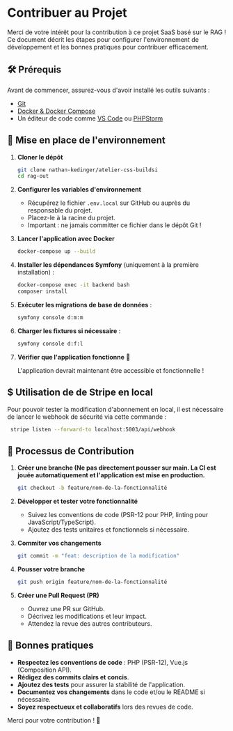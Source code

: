 # Contribuer au Projet

Merci de votre intérêt pour la contribution à ce projet SaaS basé sur le RAG ! Ce document décrit les étapes pour
configurer l'environnement de développement et les bonnes pratiques pour contribuer efficacement.

## 🛠 Prérequis

Avant de commencer, assurez-vous d'avoir installé les outils suivants :

- [Git](https://git-scm.com/)
- [Docker & Docker Compose](https://www.docker.com/)
- Un éditeur de code comme [VS Code](https://code.visualstudio.com/) ou [PHPStorm](https://www.jetbrains.com/phpstorm/)

## 🚀 Mise en place de l'environnement

1. **Cloner le dépôt**

   ```bash
   git clone nathan-kedinger/atelier-css-buildsi
   cd rag-out
   ```

2. **Configurer les variables d'environnement**

    - Récupérez le fichier `.env.local` sur GitHub ou auprès du responsable du projet.
    - Placez-le à la racine du projet.
    - Important : ne jamais committer ce fichier dans le dépôt Git !

3. **Lancer l'application avec Docker**

   ```bash
   docker-compose up --build
   ```

4. **Installer les dépendances Symfony** (uniquement à la première installation) :

   ```bash
   docker-compose exec -it backend bash
   composer install
   ```

5. **Exécuter les migrations de base de données** :

   ```bash
   symfony console d:m:m
   ```

6. **Charger les fixtures si nécessaire** :

   ```bash
   symfony console d:f:l
   ```

7. **Vérifier que l'application fonctionne** 🚀

   L'application devrait maintenant être accessible et fonctionnelle !

## $ Utilisation de de Stripe en local

Pour pouvoir tester la modification d'abonnement en local, il est nécessaire de lancer le webhook de sécurité via cette
commande :

   ```bash
    stripe listen --forward-to localhost:5003/api/webhook
  ```   

## 🔄 Processus de Contribution

1. **Créer une branche (Ne pas directement pousser sur main. La CI est jouée automatiquement et l'application est mise
   en production.**

   ```bash
   git checkout -b feature/nom-de-la-fonctionnalité
   ```

2. **Développer et tester votre fonctionnalité**

    - Suivez les conventions de code (PSR-12 pour PHP, linting pour JavaScript/TypeScript).
    - Ajoutez des tests unitaires et fonctionnels si nécessaire.

3. **Commiter vos changements**

   ```bash
   git commit -m "feat: description de la modification"
   ```

4. **Pousser votre branche**

   ```bash
   git push origin feature/nom-de-la-fonctionnalité
   ```

5. **Créer une Pull Request (PR)**

    - Ouvrez une PR sur GitHub.
    - Décrivez les modifications et leur impact.
    - Attendez la revue des autres contributeurs.

## 📜 Bonnes pratiques

- **Respectez les conventions de code** : PHP (PSR-12), Vue.js (Composition API).
- **Rédigez des commits clairs et concis**.
- **Ajoutez des tests** pour assurer la stabilité de l'application.
- **Documentez vos changements** dans le code et/ou le README si nécessaire.
- **Soyez respectueux et collaboratifs** lors des revues de code.

Merci pour votre contribution ! 🚀